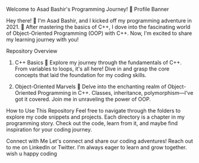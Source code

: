 Welcome to Asad Bashir's Programming Journey! 🚀
Profile Banner

Hey there! 👋 I'm Asad Bashir, and I kicked off my programming adventure in 2021. 🚀 After mastering the basics of C++, I dove into the fascinating world of Object-Oriented Programming (OOP) with C++. Now, I'm excited to share my learning journey with you!

Repository Overview
1. C++ Basics
📘 Explore my journey through the fundamentals of C++. From variables to loops, it's all here! Dive in and grasp the core concepts that laid the foundation for my coding skills.

2. Object-Oriented Marvels
🚀 Delve into the enchanting realm of Object-Oriented Programming in C++. Classes, inheritance, polymorphism—I've got it covered. Join me in unraveling the power of OOP.

How to Use This Repository
Feel free to navigate through the folders to explore my code snippets and projects. Each directory is a chapter in my programming story. Check out the code, learn from it, and maybe find inspiration for your coding journey.

Connect with Me
Let's connect and share our coding adventures! Reach out to me on LinkedIn or Twitter. I'm always eager to learn and grow together.
wish u happy coding
